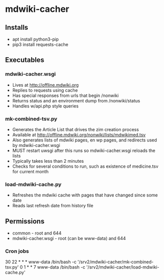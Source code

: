 # mdwiki-cacher

## Installs

- apt install python3-pip
- pip3 install requests-cache

## Executables

### mdwiki-cacher.wsgi
- Lives at http://offline.mdwiki.org
- Replies to requests using cache
- Has special responses from urls that begin /nonwiki
- Returns status and an environment dump from /nonwiki/status
- Handles w/api.php style queries

### mk-combined-tsv.py
- Generates the Article List that drives the zim creation process
- Available at http://offline.mdwiki.org/nonwiki/lists/mdwikimed.tsv
- Also generates lists of mdwiki pages, en wp pages, and redirects used by mdwiki-cacher.wsgi
- MUST restart uwsgi after this runs so mdwiki-cacher.wsgi reloads the lists
- Typically takes less than 2 minutes
- Checks for several conditions to run, such as existence of medicine.tsv for current month

### load-mdwiki-cache.py
- Refreshes the mdwiki cache with pages that have changed since some date
- Reads last refresh date from history file

## Permissions
- common - root and 644
- mdwiki-cacher.wsgi  - root (can be www-data) and 644

### Cron jobs
30 22 *  *  * www-data  /bin/bash -c '/srv2/mdwiki-cacher/mk-combined-tsv.py'
0  1  *  *  7 www-data  /bin/bash -c '/srv2/mdwiki-cacher/load-mdwiki-cache.py'